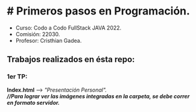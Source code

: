 <h1># Primeros pasos en Programación.</h1>

* Curso: Codo a Codo FullStack JAVA 2022.
* Comisión: 22030.
* Profesor: Cristhian Gadea.

## Trabajos realizados en ésta repo:
  <h3>1er TP:</h3>
  <b>Index.html</b> --> <i>"Presentación Personal".</i></br>
  <b><i>//Para lograr ver las imágenes integradas en la carpeta, se debe correr en formato servidor.</b></i>

